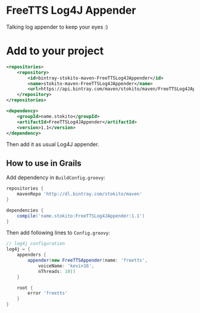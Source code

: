 # FreeTTS Log4J Appender

Talking log appender to keep your eyes :)

# Add to your project
```xml
<repositories>
    <repository>
        <id>bintray-stokito-maven-FreeTTSLog4JAppender</id>
        <name>stokito-maven-FreeTTSLog4JAppender</name>
        <url>https://api.bintray.com/maven/stokito/maven/FreeTTSLog4JAppender</url>
    </repository>
</repositories>

<dependency>
    <groupId>name.stokito</groupId>
    <artifactId>FreeTTSLog4JAppender</artifactId>
    <version>1.1</version>
</dependency>
```

Then add it as usual Log4J appender.

## How to use in Grails
Add dependency in `BuildConfig.groovy`:

```groovy
repositories {
    mavenRepo 'http://dl.bintray.com/stokito/maven'
}

dependencies {
    compile('name.stokito:FreeTTSLog4JAppender:1.1')
}
```
Then add following lines to `Config.groovy`:

```groovy
// log4j configuration
log4j = {
    appenders {
        appender(new FreeTTSAppender(name: 'freetts', 
            voiceName: 'kevin16',
            nThreads: 10))
    }

    root {
        error 'freetts'
    }
}
```

